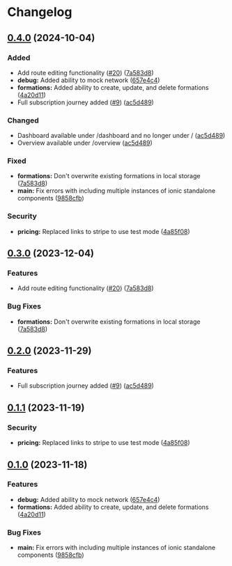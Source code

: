 # Changelog

## [0.4.0](https://github.com/2martens/tsw-timetable-frontend/compare/tsw-timetable-frontend-v0.3.0...tsw-timetable-frontend-v0.4.0) (2024-10-04)


### Added

* Add route editing functionality ([#20](https://github.com/2martens/tsw-timetable-frontend/issues/20)) ([7a583d8](https://github.com/2martens/tsw-timetable-frontend/commit/7a583d81a6b3ef7b81e5f40d8745b6ea5fa257e5))
* **debug:** Added ability to mock network ([657e4c4](https://github.com/2martens/tsw-timetable-frontend/commit/657e4c4ac4846c737cf3e70ec9aa1649c8126fbf))
* **formations:** Added ability to create, update, and delete formations ([4a20d11](https://github.com/2martens/tsw-timetable-frontend/commit/4a20d11163121adfdcc59c7c1d443259d3ae3de5))
* Full subscription journey added ([#9](https://github.com/2martens/tsw-timetable-frontend/issues/9)) ([ac5d489](https://github.com/2martens/tsw-timetable-frontend/commit/ac5d4893e1f6d3a634dbdfa52b77bd6deec49905))


### Changed

* Dashboard available under /dashboard and no longer under / ([ac5d489](https://github.com/2martens/tsw-timetable-frontend/commit/ac5d4893e1f6d3a634dbdfa52b77bd6deec49905))
* Overview available under /overview ([ac5d489](https://github.com/2martens/tsw-timetable-frontend/commit/ac5d4893e1f6d3a634dbdfa52b77bd6deec49905))


### Fixed

* **formations:** Don't overwrite existing formations in local storage ([7a583d8](https://github.com/2martens/tsw-timetable-frontend/commit/7a583d81a6b3ef7b81e5f40d8745b6ea5fa257e5))
* **main:** Fix errors with including multiple instances of ionic standalone components ([9858cfb](https://github.com/2martens/tsw-timetable-frontend/commit/9858cfb41824c6fd73f6bd6e60a414c4c6766899))


### Security

* **pricing:** Replaced links to stripe to use test mode ([4a85f08](https://github.com/2martens/tsw-timetable-frontend/commit/4a85f083fcc992a920e46c1cf80e830a9a63ad62))

## [0.3.0](https://github.com/2martens/tsw-timetable-frontend/compare/v0.2.0...v0.3.0) (2023-12-04)


### Features

* Add route editing functionality ([#20](https://github.com/2martens/tsw-timetable-frontend/issues/20)) ([7a583d8](https://github.com/2martens/tsw-timetable-frontend/commit/7a583d81a6b3ef7b81e5f40d8745b6ea5fa257e5))


### Bug Fixes

* **formations:** Don't overwrite existing formations in local storage ([7a583d8](https://github.com/2martens/tsw-timetable-frontend/commit/7a583d81a6b3ef7b81e5f40d8745b6ea5fa257e5))

## [0.2.0](https://github.com/2martens/tsw-timetable-frontend/compare/v0.1.1...v0.2.0) (2023-11-29)


### Features

* Full subscription journey added ([#9](https://github.com/2martens/tsw-timetable-frontend/issues/9)) ([ac5d489](https://github.com/2martens/tsw-timetable-frontend/commit/ac5d4893e1f6d3a634dbdfa52b77bd6deec49905))

## [0.1.1](https://github.com/2martens/tsw-timetable-frontend/compare/v0.1.0...v0.1.1) (2023-11-19)


### Security

* **pricing:** Replaced links to stripe to use test mode ([4a85f08](https://github.com/2martens/tsw-timetable-frontend/commit/4a85f083fcc992a920e46c1cf80e830a9a63ad62))

## [0.1.0](https://github.com/2martens/tsw-timetable-frontend/compare/tsw-timetable-frontend-v0.0.1...tsw-timetable-frontend-v0.1.0) (2023-11-18)

### Features

* **debug:** Added ability to mock network ([657e4c4](https://github.com/2martens/tsw-timetable-frontend/commit/657e4c4ac4846c737cf3e70ec9aa1649c8126fbf))
* **formations:** Added ability to create, update, and delete formations ([4a20d11](https://github.com/2martens/tsw-timetable-frontend/commit/4a20d11163121adfdcc59c7c1d443259d3ae3de5))

### Bug Fixes

* **main:** Fix errors with including multiple instances of ionic standalone components ([9858cfb](https://github.com/2martens/tsw-timetable-frontend/commit/9858cfb41824c6fd73f6bd6e60a414c4c6766899))
